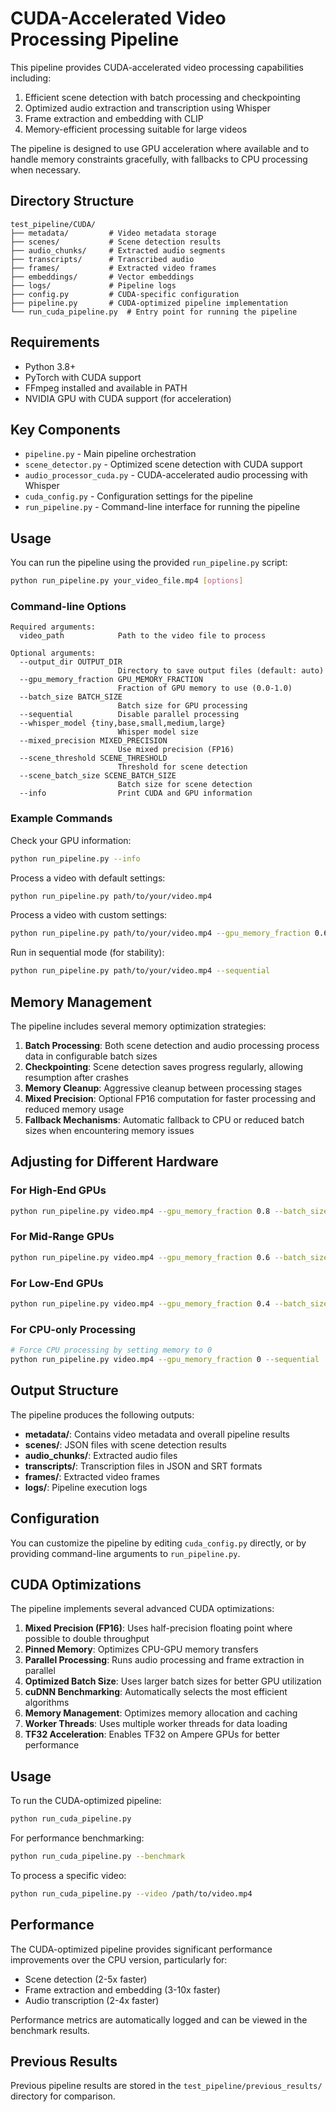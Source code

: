 # CUDA-Accelerated Video Processing Pipeline

This pipeline provides CUDA-accelerated video processing capabilities including:

1. Efficient scene detection with batch processing and checkpointing
2. Optimized audio extraction and transcription using Whisper
3. Frame extraction and embedding with CLIP
4. Memory-efficient processing suitable for large videos

The pipeline is designed to use GPU acceleration where available and to handle memory constraints gracefully, with fallbacks to CPU processing when necessary.

## Directory Structure

```
test_pipeline/CUDA/
├── metadata/         # Video metadata storage
├── scenes/           # Scene detection results
├── audio_chunks/     # Extracted audio segments
├── transcripts/      # Transcribed audio
├── frames/           # Extracted video frames
├── embeddings/       # Vector embeddings
├── logs/             # Pipeline logs
├── config.py         # CUDA-specific configuration
├── pipeline.py       # CUDA-optimized pipeline implementation
└── run_cuda_pipeline.py  # Entry point for running the pipeline
```

## Requirements

- Python 3.8+
- PyTorch with CUDA support
- FFmpeg installed and available in PATH
- NVIDIA GPU with CUDA support (for acceleration)

## Key Components

- `pipeline.py` - Main pipeline orchestration
- `scene_detector.py` - Optimized scene detection with CUDA support
- `audio_processor_cuda.py` - CUDA-accelerated audio processing with Whisper
- `cuda_config.py` - Configuration settings for the pipeline
- `run_pipeline.py` - Command-line interface for running the pipeline

## Usage

You can run the pipeline using the provided `run_pipeline.py` script:

```bash
python run_pipeline.py your_video_file.mp4 [options]
```

### Command-line Options

```
Required arguments:
  video_path            Path to the video file to process

Optional arguments:
  --output_dir OUTPUT_DIR
                        Directory to save output files (default: auto)
  --gpu_memory_fraction GPU_MEMORY_FRACTION
                        Fraction of GPU memory to use (0.0-1.0)
  --batch_size BATCH_SIZE
                        Batch size for GPU processing
  --sequential          Disable parallel processing
  --whisper_model {tiny,base,small,medium,large}
                        Whisper model size
  --mixed_precision MIXED_PRECISION
                        Use mixed precision (FP16)
  --scene_threshold SCENE_THRESHOLD
                        Threshold for scene detection
  --scene_batch_size SCENE_BATCH_SIZE
                        Batch size for scene detection
  --info                Print CUDA and GPU information
```

### Example Commands

Check your GPU information:
```bash
python run_pipeline.py --info
```

Process a video with default settings:
```bash
python run_pipeline.py path/to/your/video.mp4
```

Process a video with custom settings:
```bash
python run_pipeline.py path/to/your/video.mp4 --gpu_memory_fraction 0.6 --whisper_model base --scene_threshold 25
```

Run in sequential mode (for stability):
```bash
python run_pipeline.py path/to/your/video.mp4 --sequential
```

## Memory Management

The pipeline includes several memory optimization strategies:

1. **Batch Processing**: Both scene detection and audio processing process data in configurable batch sizes
2. **Checkpointing**: Scene detection saves progress regularly, allowing resumption after crashes
3. **Memory Cleanup**: Aggressive cleanup between processing stages
4. **Mixed Precision**: Optional FP16 computation for faster processing and reduced memory usage
5. **Fallback Mechanisms**: Automatic fallback to CPU or reduced batch sizes when encountering memory issues

## Adjusting for Different Hardware

### For High-End GPUs
```bash
python run_pipeline.py video.mp4 --gpu_memory_fraction 0.8 --batch_size 8 --scene_batch_size 256 --whisper_model small
```

### For Mid-Range GPUs
```bash
python run_pipeline.py video.mp4 --gpu_memory_fraction 0.6 --batch_size 4 --scene_batch_size 128 --whisper_model tiny
```

### For Low-End GPUs
```bash
python run_pipeline.py video.mp4 --gpu_memory_fraction 0.4 --batch_size 2 --scene_batch_size 64 --whisper_model tiny
```

### For CPU-only Processing
```bash
# Force CPU processing by setting memory to 0
python run_pipeline.py video.mp4 --gpu_memory_fraction 0 --sequential
```

## Output Structure

The pipeline produces the following outputs:

- **metadata/**: Contains video metadata and overall pipeline results
- **scenes/**: JSON files with scene detection results
- **audio_chunks/**: Extracted audio files
- **transcripts/**: Transcription files in JSON and SRT formats
- **frames/**: Extracted video frames
- **logs/**: Pipeline execution logs

## Configuration

You can customize the pipeline by editing `cuda_config.py` directly, or by providing command-line arguments to `run_pipeline.py`.

## CUDA Optimizations

The pipeline implements several advanced CUDA optimizations:

1. **Mixed Precision (FP16)**: Uses half-precision floating point where possible to double throughput
2. **Pinned Memory**: Optimizes CPU-GPU memory transfers
3. **Parallel Processing**: Runs audio processing and frame extraction in parallel
4. **Optimized Batch Size**: Uses larger batch sizes for better GPU utilization
5. **cuDNN Benchmarking**: Automatically selects the most efficient algorithms
6. **Memory Management**: Optimizes memory allocation and caching
7. **Worker Threads**: Uses multiple worker threads for data loading
8. **TF32 Acceleration**: Enables TF32 on Ampere GPUs for better performance

## Usage

To run the CUDA-optimized pipeline:

```bash
python run_cuda_pipeline.py
```

For performance benchmarking:

```bash
python run_cuda_pipeline.py --benchmark
```

To process a specific video:

```bash
python run_cuda_pipeline.py --video /path/to/video.mp4
```

## Performance

The CUDA-optimized pipeline provides significant performance improvements over the CPU version, particularly for:

- Scene detection (2-5x faster)
- Frame extraction and embedding (3-10x faster)
- Audio transcription (2-4x faster)

Performance metrics are automatically logged and can be viewed in the benchmark results.

## Previous Results

Previous pipeline results are stored in the `test_pipeline/previous_results/` directory for comparison. 